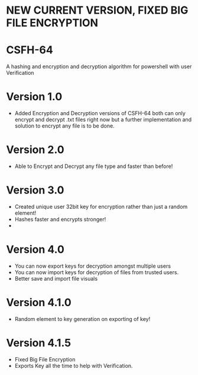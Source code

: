 # NEW CURRENT VERSION, FIXED BIG FILE ENCRYPTION

# CSFH-64
A hashing and encryption and decryption algorithm for powershell with user Verification

# Version 1.0
* Added Encryption and Decryption versions of CSFH-64 both can only encrypt and decrypt .txt files right now but a further implementation and solution to encrypt any file is to be done.

# Version 2.0
* Able to Encrypt and Decrypt any file type and faster than before!

# Version 3.0
* Created unique user 32bit key for encryption rather than just a random element!
* Hashes faster and encrypts stronger!
* 
# Version 4.0
* You can now export keys for decryption amongst multiple users
* You can now import keys for decryption of files from trusted users.
* Better save and import file visuals
# Version 4.1.0
* Random element to key generation on exporting of key!
# Version 4.1.5
* Fixed Big File Encryption
* Exports Key all the time to help with Verification.
